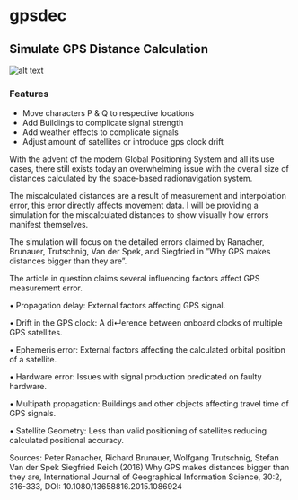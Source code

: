 # gpsdec

## Simulate GPS Distance Calculation 


![alt text](https://i.imgur.com/X2yUh3l.png, "Example")

### Features
- Move characters P & Q to respective locations
- Add Buildings to complicate signal strength
- Add weather effects to complicate signals
- Adjust amount of satellites or introduce gps clock drift

With the advent of the modern Global Positioning System and all its use cases,
there still exists today an overwhelming issue with the overall size of distances
calculated by the space-based radionavigation system.

The miscalculated distances are a result of measurement and interpolation error,
this error directly affects movement data.
I will be providing a simulation for the miscalculated distances to show visually
how errors manifest themselves. 

The simulation will focus on the detailed errors
claimed by Ranacher, Brunauer, Trutschnig, Van der Spek, and Siegfried
in ”Why GPS makes distances bigger than they are”.

The article in question claims several influencing factors affect GPS measurement
error.


• Propagation delay: External factors affecting GPS signal.

• Drift in the GPS clock: A di↵erence between onboard clocks of multiple
GPS satellites.

• Ephemeris error: External factors affecting the calculated orbital position
of a satellite.

• Hardware error: Issues with signal production predicated on faulty
hardware.

• Multipath propagation: Buildings and other objects affecting travel
time of GPS signals.

• Satellite Geometry: Less than valid positioning of satellites reducing
calculated positional accuracy.

Sources:
Peter Ranacher, Richard Brunauer, Wolfgang Trutschnig, Stefan Van der Spek
Siegfried Reich (2016) Why GPS makes distances bigger than they are, International
Journal of Geographical Information Science, 30:2, 316-333, DOI:
10.1080/13658816.2015.1086924
